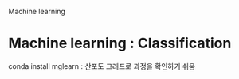 Machine learning

# Machine learning : Classification



conda install mglearn : 산포도 그래프로 과정을 확인하기 쉬움

